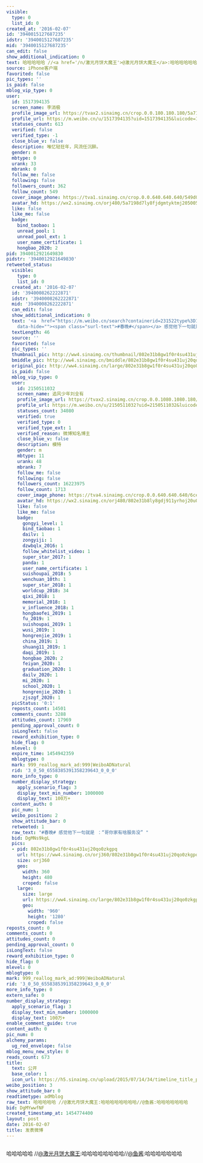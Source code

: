 ```yaml
---
visible:
  type: 0
  list_id: 0
created_at: '2016-02-07'
id: '3940015127687235'
idstr: '3940015127687235'
mid: '3940015127687235'
can_edit: false
show_additional_indication: 0
text: 哈哈哈哈哈 //<a href='/n/激光月饼大魔王'>@激光月饼大魔王</a>:哈哈哈哈哈哈哈哈//<a href='/n/鱼酱'>@鱼酱</a>:哈哈哈哈哈哈哈
source: iPhone客户端
favorited: false
pic_types: ''
is_paid: false
mblog_vip_type: 0
user:
  id: 1517394135
  screen_name: 李消极
  profile_image_url: https://tvax2.sinaimg.cn/crop.0.0.180.180.180/5a7198d7ly8fjdgmtyktmj20500500so.jpg?KID=imgbed,tva&Expires=1606399502&ssig=zHsrBiYTAN
  profile_url: https://m.weibo.cn/u/1517394135?uid=1517394135&luicode=10000011&lfid=2304131517394135_-_WEIBO_SECOND_PROFILE_WEIBO
  statuses_count: 613
  verified: false
  verified_type: -1
  close_blue_v: false
  description: 唯忆轻狂年，风流任沉醉。
  gender: m
  mbtype: 0
  urank: 33
  mbrank: 0
  follow_me: false
  following: false
  followers_count: 362
  follow_count: 549
  cover_image_phone: https://tva1.sinaimg.cn/crop.0.0.640.640.640/549d0121tw1egm1kjly3jj20hs0hsq4f.jpg
  avatar_hd: https://wx2.sinaimg.cn/orj480/5a7198d7ly8fjdgmtyktmj20500500so.jpg
  like: false
  like_me: false
  badge:
    bind_taobao: 1
    unread_pool: 1
    unread_pool_ext: 1
    user_name_certificate: 1
    hongbao_2020: 2
pid: 3940012921649830
pidstr: '3940012921649830'
retweeted_status:
  visible:
    type: 0
    list_id: 0
  created_at: '2016-02-07'
  id: '3940008262222871'
  idstr: '3940008262222871'
  mid: '3940008262222871'
  can_edit: false
  show_additional_indication: 0
  text: '<a  href="https://m.weibo.cn/search?containerid=231522type%3D1%26t%3D10%26q%3D%23%E6%98%A5%E6%99%9A%23&luicode=10000011&lfid=2304131517394135_-_WEIBO_SECOND_PROFILE_WEIBO"
    data-hide=""><span class="surl-text">#春晚#</span></a> 感觉他下一句就是 ：“哥你家有啥服务没” '
  textLength: 46
  source: ''
  favorited: false
  pic_types: ''
  thumbnail_pic: http://ww4.sinaimg.cn/thumbnail/802e31b8gw1f0r4su431uj20qo0zkgpq.jpg
  bmiddle_pic: http://ww4.sinaimg.cn/bmiddle/802e31b8gw1f0r4su431uj20qo0zkgpq.jpg
  original_pic: http://ww4.sinaimg.cn/large/802e31b8gw1f0r4su431uj20qo0zkgpq.jpg
  is_paid: false
  mblog_vip_type: 0
  user:
    id: 2150511032
    screen_name: 追风少年刘全有
    profile_image_url: https://tvax2.sinaimg.cn/crop.0.0.1080.1080.180/802e31b8ly8gdj911yrhoj20u00u0ju8.jpg?KID=imgbed,tva&Expires=1606399502&ssig=pyekwLyBmh
    profile_url: https://m.weibo.cn/u/2150511032?uid=2150511032&luicode=10000011&lfid=2304131517394135_-_WEIBO_SECOND_PROFILE_WEIBO
    statuses_count: 34080
    verified: true
    verified_type: 0
    verified_type_ext: 1
    verified_reason: 微博知名博主
    close_blue_v: false
    description: 模特
    gender: m
    mbtype: 11
    urank: 48
    mbrank: 7
    follow_me: false
    following: false
    followers_count: 16223975
    follow_count: 1713
    cover_image_phone: https://tva4.sinaimg.cn/crop.0.0.640.640.640/6ce2240djw1e8iktk4ohij20hs0hsmz6.jpg
    avatar_hd: https://wx2.sinaimg.cn/orj480/802e31b8ly8gdj911yrhoj20u00u0ju8.jpg
    like: false
    like_me: false
    badge:
      gongyi_level: 1
      bind_taobao: 1
      dailv: 1
      zongyiji: 1
      dzwbqlx_2016: 1
      follow_whitelist_video: 1
      super_star_2017: 1
      panda: 1
      user_name_certificate: 1
      suishoupai_2018: 5
      wenchuan_10th: 1
      super_star_2018: 1
      worldcup_2018: 34
      qixi_2018: 1
      memorial_2018: 1
      v_influence_2018: 1
      hongbaofei_2019: 1
      fu_2019: 1
      suishoupai_2019: 1
      wusi_2019: 1
      hongrenjie_2019: 1
      china_2019: 1
      shuang11_2019: 1
      daqi_2019: 1
      hongbao_2020: 2
      feiyan_2020: 1
      graduation_2020: 1
      dailv_2020: 1
      mi_2020: 1
      school_2020: 1
      hongrenjie_2020: 1
      zjszgf_2020: 1
  picStatus: '0:1'
  reposts_count: 14501
  comments_count: 3288
  attitudes_count: 17969
  pending_approval_count: 0
  isLongText: false
  reward_exhibition_type: 0
  hide_flag: 0
  mlevel: 0
  expire_time: 1454942359
  mblogtype: 0
  mark: 999_reallog_mark_ad:999|WeiboADNatural
  rid: '3_0_50_6558385391358239643_0_0_0'
  more_info_type: 0
  number_display_strategy:
    apply_scenario_flag: 3
    display_text_min_number: 1000000
    display_text: 100万+
  content_auth: 0
  pic_num: 1
  weibo_position: 2
  show_attitude_bar: 0
  retweeted: 1
  raw_text: "#春晚# 感觉他下一句就是 ：“哥你家有啥服务没” ​​​"
  bid: DgMNs9kgL
  pics:
  - pid: 802e31b8gw1f0r4su431uj20qo0zkgpq
    url: https://ww4.sinaimg.cn/orj360/802e31b8gw1f0r4su431uj20qo0zkgpq.jpg
    size: orj360
    geo:
      width: 360
      height: 480
      croped: false
    large:
      size: large
      url: https://ww4.sinaimg.cn/large/802e31b8gw1f0r4su431uj20qo0zkgpq.jpg
      geo:
        width: '960'
        height: '1280'
        croped: false
reposts_count: 0
comments_count: 0
attitudes_count: 0
pending_approval_count: 0
isLongText: false
reward_exhibition_type: 0
hide_flag: 0
mlevel: 0
mblogtype: 0
mark: 999_reallog_mark_ad:999|WeiboADNatural
rid: '3_0_50_6558385391358239643_0_0_0'
more_info_type: 0
extern_safe: 0
number_display_strategy:
  apply_scenario_flag: 3
  display_text_min_number: 1000000
  display_text: 100万+
enable_comment_guide: true
content_auth: 0
pic_num: 0
alchemy_params:
  ug_red_envelope: false
mblog_menu_new_style: 0
reads_count: 673
title:
  text: 公开
  base_color: 1
  icon_url: https://h5.sinaimg.cn/upload/2015/07/14/34/timeline_title_public_default.png
weibo_position: 3
show_attitude_bar: 0
readtimetype: adMblog
raw_text: 哈哈哈哈哈 //@激光月饼大魔王:哈哈哈哈哈哈哈哈//@鱼酱:哈哈哈哈哈哈哈
bid: DgMYwwfNF
created_timestamp_at: 1454774400
layout: post
date: 2016-02-07
title: 发表微博
---
```


![]()

哈哈哈哈哈 //<a href='/n/激光月饼大魔王'>@激光月饼大魔王</a>:哈哈哈哈哈哈哈哈//<a href='/n/鱼酱'>@鱼酱</a>:哈哈哈哈哈哈哈

